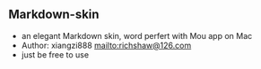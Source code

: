 ## Markdown-skin

- an elegant Markdown skin, word perfert with Mou app on Mac
- Author: xiangzi888 <mailto:richshaw@126.com>
- just be free to use
